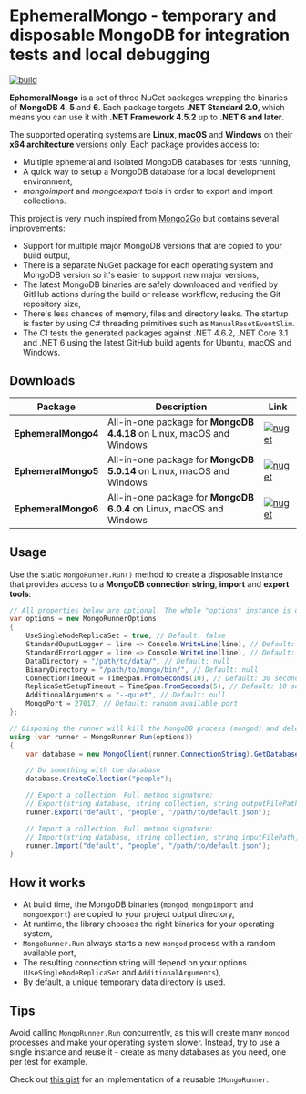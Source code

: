 # EphemeralMongo - temporary and disposable MongoDB for integration tests and local debugging

[![build](https://img.shields.io/github/actions/workflow/status/asimmon/ephemeral-mongo/ci.yml?logo=github)](https://github.com/asimmon/ephemeral-mongo/actions/workflows/ci.yml)

**EphemeralMongo** is a set of three NuGet packages wrapping the binaries of **MongoDB 4**, **5** and **6**.
Each package targets **.NET Standard 2.0**, which means you can use it with **.NET Framework 4.5.2** up to **.NET 6 and later**.

The supported operating systems are **Linux**, **macOS** and **Windows** on their **x64 architecture** versions only.
Each package provides access to:

* Multiple ephemeral and isolated MongoDB databases for tests running,
* A quick way to setup a MongoDB database for a local development environment,
* _mongoimport_ and _mongoexport_ tools in order to export and import collections.

This project is very much inspired from [Mongo2Go](https://github.com/Mongo2Go/Mongo2Go) but contains several improvements:

* Support for multiple major MongoDB versions that are copied to your build output,
* There is a separate NuGet package for each operating system and MongoDB version so it's easier to support new major versions,
* The latest MongoDB binaries are safely downloaded and verified by GitHub actions during the build or release workflow, reducing the Git repository size,
* There's less chances of memory, files and directory leaks. The startup is faster by using C# threading primitives such as `ManualResetEventSlim`.
* The CI tests the generated packages against .NET 4.6.2, .NET Core 3.1 and .NET 6 using the latest GitHub build agents for Ubuntu, macOS and Windows.


## Downloads

| Package             | Description                                                           | Link                                                                                                                       |
|---------------------|-----------------------------------------------------------------------|----------------------------------------------------------------------------------------------------------------------------|
| **EphemeralMongo4** | All-in-one package for **MongoDB 4.4.18** on Linux, macOS and Windows | [![nuget](https://img.shields.io/nuget/v/EphemeralMongo4.svg?logo=nuget)](https://www.nuget.org/packages/EphemeralMongo4/) |
| **EphemeralMongo5** | All-in-one package for **MongoDB 5.0.14** on Linux, macOS and Windows | [![nuget](https://img.shields.io/nuget/v/EphemeralMongo5.svg?logo=nuget)](https://www.nuget.org/packages/EphemeralMongo5/) |
| **EphemeralMongo6** | All-in-one package for **MongoDB 6.0.4** on Linux, macOS and Windows  | [![nuget](https://img.shields.io/nuget/v/EphemeralMongo6.svg?logo=nuget)](https://www.nuget.org/packages/EphemeralMongo6/) |


## Usage

Use the static `MongoRunner.Run()` method to create a disposable instance that provides access to a **MongoDB connection string**, **import** and **export tools**: 

```csharp
// All properties below are optional. The whole "options" instance is optional too!
var options = new MongoRunnerOptions
{
    UseSingleNodeReplicaSet = true, // Default: false
    StandardOuputLogger = line => Console.WriteLine(line), // Default: null
    StandardErrorLogger = line => Console.WriteLine(line), // Default: null
    DataDirectory = "/path/to/data/", // Default: null
    BinaryDirectory = "/path/to/mongo/bin/", // Default: null
    ConnectionTimeout = TimeSpan.FromSeconds(10), // Default: 30 seconds
    ReplicaSetSetupTimeout = TimeSpan.FromSeconds(5), // Default: 10 seconds
    AdditionalArguments = "--quiet", // Default: null
    MongoPort = 27017, // Default: random available port
};

// Disposing the runner will kill the MongoDB process (mongod) and delete the associated data directory
using (var runner = MongoRunner.Run(options))
{
    var database = new MongoClient(runner.ConnectionString).GetDatabase("default");

    // Do something with the database
    database.CreateCollection("people");

    // Export a collection. Full method signature:
    // Export(string database, string collection, string outputFilePath, string? additionalArguments = null)
    runner.Export("default", "people", "/path/to/default.json");

    // Import a collection. Full method signature:
    // Import(string database, string collection, string inputFilePath, string? additionalArguments = null, bool drop = false)
    runner.Import("default", "people", "/path/to/default.json");
}
```


## How it works

* At build time, the MongoDB binaries (`mongod`, `mongoimport` and `mongoexport`) are copied to your project output directory,
* At runtime, the library chooses the right binaries for your operating system,
* `MongoRunner.Run` always starts a new `mongod` process with a random available port,
* The resulting connection string will depend on your options (`UseSingleNodeReplicaSet` and `AdditionalArguments`),
* By default, a unique temporary data directory is used.


## Tips

Avoid calling `MongoRunner.Run` concurrently, as this will create many `mongod` processes and make your operating system slower.
Instead, try to use a single instance and reuse it - create as many databases as you need, one per test for example.

Check out [this gist](https://gist.github.com/asimmon/612b2d54f1a0d2b4e1115590d456e0be) for an implementation of a reusable `IMongoRunner`.